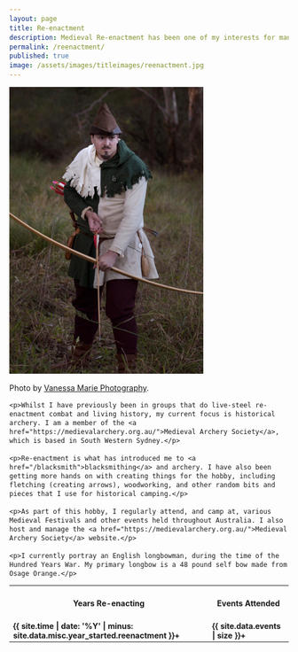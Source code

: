 ```yaml
---
layout: page
title: Re-enactment
description: Medieval Re-enactment has been one of my interests for many years.
permalink: /reenactment/
published: true
image: /assets/images/titleimages/reenactment.jpg
---
```


<section>
<div>
    <span class="image right">
        <img src="/assets/images/archery.jpg" alt="" />
        <p>Photo by <a href="https://www.facebook.com/VanessaMariePortraits/">Vanessa Marie Photography</a>.</p>
    </span>

    <p>Whilst I have previously been in groups that do live-steel re-enactment combat and living history, my current focus is historical archery. I am a member of the <a href="https://medievalarchery.org.au/">Medieval Archery Society</a>, which is based in South Western Sydney.</p>

    <p>Re-enactment is what has introduced me to <a href="/blacksmith">blacksmithing</a> and archery. I have also been getting more hands on with creating things for the hobby, including fletching (creating arrows), woodworking, and other random bits and pieces that I use for historical camping.</p>

    <p>As part of this hobby, I regularly attend, and camp at, various Medieval Festivals and other events held throughout Australia. I also host and manage the <a href="https://medievalarchery.org.au/">Medieval Archery Society</a> website.</p>

    <p>I currently portray an English longbowman, during the time of the Hundred Years War. My primary longbow is a 48 pound self bow made from Osage Orange.</p>
</div>
</section>

<div class="table-wrapper">
<table class="table-centre">
  <thread>
    <tr>
      <th><h4>Years Re-enacting</h4></th>
      <th><h4>Events Attended</h4></th>
    </tr>
  </thread>
  <tr>
    <td><strong>{{ site.time | date: '%Y' | minus: site.data.misc.year_started.reenactment }}+</strong></td>
    <td><strong>{{ site.data.events | size }}+</strong></td>
  </tr>
</table>
</div>
